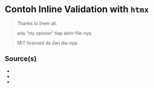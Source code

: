 # Contoh Inline Validation with `htmx`

> Thanks to them all.

> ada "my opinion" tiap akhir file-nya.

> MIT licensed da dari dia-nya.

## Source(s)

- [1]: [`django-htmx-components`](https://github.com/iwanalabs/django-htmx-components/tree/fcf988c2e77780cd28d08a4581e65bca5ae0ca0a)
- [2]: <https://dhc.iwanalabs.com/inline_validation/>
- [3]: <https://github.com/EmilStenstrom/django-components/discussions/441#discussioncomment-9165968>
